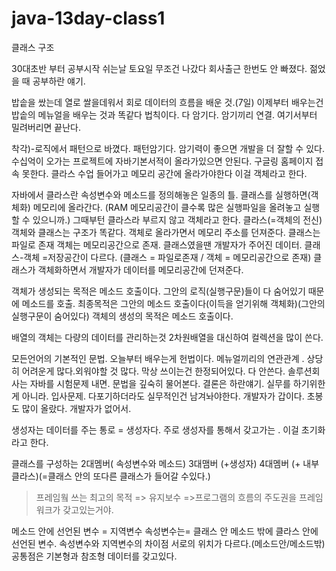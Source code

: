 # java-13day-class1
클래스 구조

>
30대초반 부터 공부시작
쉬는날 토요일 무조건 나갔다 회사출근 한번도 안 빠졌다.
젊었을 때 공부하란 얘기.
 
>
밥솥을 쌌는데 열로 쌀을데워서 회로 데이터의 흐름을 배운 것.(7일)
이제부터 배우는건
밥솥의 메뉴얼을 배우는 것과 똑같다
법칙이다. 다 암기다. 암기끼리 연결.
여기서부터 밀려버리면 끝난다.
 
>
착각)-로직에서 패턴으로 바꼈다. 패턴암기다.
암기력이 좋으면 개발을 더 잘할 수 있다. 수십억이 오가는 프로젝트에
자바기본서적이 올라가있으면 안된다. 구글링 홈페이지 접속 못한다. 
클라스 수업 들어가고 메모리 공간에 올라가야한다 이걸 객체라고 한다. 
 
>
자바에서 클라스란 속성변수와 메소드를 정의해놓은 일종의 틀.
클래스를 실행하면(객체화) 메모리에 올라간다.
(RAM 메모리공간이 클수록 많은 실행파일을 올려놓고 실행할 수 있으니까.)
그때부턴 클라스라 부르지 않고 객체라고 한다.
클라스(=객체의 전신) 객체와 클래스는 구조가 똑같다.
객체로 올라가면서 메모리 주소를 던져준다.
클래스는 파일로 존재 객체는 메모리공간으로 존재.
클래스였을땐 개발자가 주어진 데이터. 
클래스-객체 =저장공간이 다르다. (클래스 = 파일로존재 / 객체 = 메모리공간으로 존재)
클래스가 객체화하면서 개발자가 데이터를 메모리공간에 던져준다.
 
객체가 생성되는 목적은 메소드 호출이다. 그안의 로직(실행구문)들이 다 숨어있기 때문에
메소드를 호출.
최종목적은 그안의 메소드 호출이다(이득을 얻기위해 객체화)(그안의 실행구문이 숨어있다)
객체의 생성의 목적은 메소드 호출이다.
 
>
배열의 객체는 다량의 데이터를 관리하는것 
2차원배열을 대신하여 컬렉션을 많이 쓴다.
 
>
모든언어의 기본적인 문법.
오늘부터 배우는게 헌법이다. 메뉴얼끼리의 연관관계 .
상당히 어려운게 많다.외워야할 것 많다. 막상 쓰이는건 한정되어있다. 다 안쓴다.
솔루션회사는 자바를 시험문제 내면. 문법을 깊숙히 물어본다. 결론은 하란얘기.
실무를 하기위한게 아니라. 입사문제.
다포기하더라도 실무적인건 남겨놔야한다.
개발자가 갑이다. 초봉도 많이 올랐다. 개발자가 없어서.
 
>
생성자는 데이터를 주는 통로 = 생성자다.
주로 생성자를 통해서 갖고가는 . 이걸 초기화라고 한다.
 
클래스를 구성하는 2대멤버( 속성변수와 메소드)
3대맴버 (+생성자)
4대멤버 (+ 내부클라스)(=클래스 안의 또다른 클래스가 들어갈 수있다.)
 
>프레임웤 쓰는 최고의 목적
=> 유지보수
=>프로그램의 흐름의 주도권을 프레임워크가 갖고있는거야.
 
>
메소드 안에 선언된 변수 = 지역변수
속성변수는= 클래스 안 메소드 밖에 클라스 안에 선언된 변수.
속성변수와 지역변수의 차이점
서로의 위치가 다르다.(메소드안/메소드밖)
공통점은 기본형과 참조형 데이터를 갖고있다.

 
